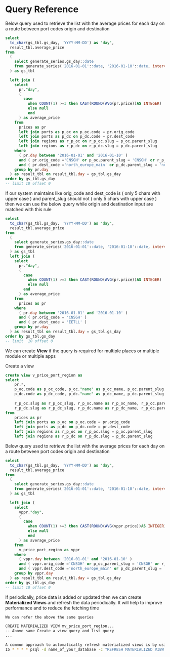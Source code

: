 # Query Reference

Below query used to retrieve the list with the average prices for each day on a route between port codes origin and destination
```sql
select
  to_char(gs_tbl.gs_day, 'YYYY-MM-DD') as "day",
  result_tbl.average_price
from
  (
    select generate_series.gs_day::date 
    from generate_series('2016-01-01'::date, '2016-01-10'::date, interval '1 day') as generate_series(gs_day)
  ) as gs_tbl

  left join (
    select 
      pr."day",
      (
        case 
          when COUNT(1) >=3 then CAST(ROUND(AVG(pr.price))AS INTEGER)
          else null
          end
      ) as average_price
    from 
      prices as pr
      left join ports as p_oc on p_oc.code = pr.orig_code
      left join ports as p_dc on p_dc.code = pr.dest_code
      left join regions as r_p_oc on r_p_oc.slug = p_oc.parent_slug
      left join regions as r_p_dc on r_p_dc.slug = p_dc.parent_slug
    where
      ( pr.day between '2016-01-01' and '2016-01-10' )
      and ( pr.orig_code ='CNSGH' or p_oc.parent_slug = 'CNSGH' or r_p_oc.parent_slug = 'CNSGH' )
      and ( pr.dest_code ='north_europe_main' or p_dc.parent_slug = 'north_europe_main' or r_p_dc.parent_slug = 'north_europe_main' )
    group by pr.day
  ) as result_tbl on result_tbl.day = gs_tbl.gs_day
order by gs_tbl.gs_day
-- limit 10 offset 0
```


If our system maintains like orig_code and dest_code is ( only 5 chars with upper case ) and parent_slug should not ( only 5 chars with upper case ) then we can use the below query while origin and destination input are matched with this rule

```sql
select
  to_char(gs_tbl.gs_day, 'YYYY-MM-DD') as "day",
  result_tbl.average_price
from
  (
    select generate_series.gs_day::date 
    from generate_series('2016-01-01'::date, '2016-01-10'::date, interval '1 day') as generate_series(gs_day)
  ) as gs_tbl
  left join (
    select 
      pr."day",
      (
        case 
          when COUNT(1) >=3 then CAST(ROUND(AVG(pr.price))AS INTEGER)
          else null
        end
      ) as average_price
    from 
      prices as pr
    where
      ( pr.day between '2016-01-01' and '2016-01-10' )
      and ( pr.orig_code = 'CNSGH' )
      and ( pr.dest_code = 'EETLL' )
    group by pr.day
  ) as result_tbl on result_tbl.day = gs_tbl.gs_day
order by gs_tbl.gs_day
-- limit  10 offset 0 
```


We can create **View** if the query is required for multiple places or multiple module or multiple apps

Create a view
```sql
create view v_price_port_region as
select 
	pr.*,
	p_oc.code as p_oc_code, p_oc."name" as p_oc_name, p_oc.parent_slug as p_oc_parent_slug,
	p_dc.code as p_dc_code, p_dc."name" as p_dc_name, p_dc.parent_slug as p_dc_parent_slug,
	
	r_p_oc.slug as r_p_oc_slug, r_p_oc.name as r_p_oc_name, r_p_oc.parent_slug as r_p_oc_parent_slug, 
	r_p_dc.slug as r_p_dc_slug, r_p_dc.name as r_p_dc_name, r_p_dc.parent_slug as r_p_dc_parent_slug
from 
	prices as pr
	left join ports as p_oc on p_oc.code = pr.orig_code
	left join ports as p_dc on p_dc.code = pr.dest_code
	left join regions as r_p_oc on r_p_oc.slug = p_oc.parent_slug
	left join regions as r_p_dc on r_p_dc.slug = p_dc.parent_slug
```


Below query used to retrieve the list with the average prices for each day on a route between port codes origin and destination
```sql
select
  to_char(gs_tbl.gs_day, 'YYYY-MM-DD') as "day",
  result_tbl.average_price
from
  (
    select generate_series.gs_day::date 
    from generate_series('2016-01-01'::date, '2016-01-10'::date, interval '1 day') as generate_series(gs_day)
  ) as gs_tbl

  left join (
    select 
      vppr."day",
      (
        case 
          when COUNT(1) >=3 then CAST(ROUND(AVG(vppr.price))AS INTEGER)
          else null
          end
      ) as average_price
    from 
      v_price_port_region as vppr
    where
      ( vppr.day between '2016-01-01' and '2016-01-10' )
      and ( vppr.orig_code ='CNSGH' or p_oc_parent_slug = 'CNSGH' or r_p_oc_parent_slug = 'CNSGH' )
      and ( vppr.dest_code ='north_europe_main' or p_dc_parent_slug = 'north_europe_main' or r_p_dc_parent_slug = 'north_europe_main' )
    group by vppr.day
  ) as result_tbl on result_tbl.day = gs_tbl.gs_day
order by gs_tbl.gs_day
-- limit 10 offset 0
```

If periodically, price data is added or updated then we can create **Materialized Views** and refresh the data periodically. It will help to improve performance and to reduce the fetching time
```bash
We can refer the above the same queries

CREATE MATERIALIZED VIEW mv_price_port_region...
-- Above same Create a view query and list query
...

A common approach to automatically refresh materialized views is by using cron jobs. The below job will run every 15 min
15 * * * * psql -d name_of_your_database -c "REFRESH MATERIALIZED VIEW CONCURRENTLY mv_price_port_region"

```